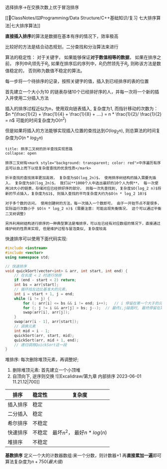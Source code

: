 选择排序->在交换次数上优于冒泡排序

[[📘ClassNotes/⌨️Programming/Data Structure/C++基础知识/复习 七大排序算法|七大排序算法]]

**直接插入排序**的算法是数据在基本有序的情况下，效率极高

比较好的方法是结合动态规划，二分查找和分治算法来进行

算法的稳定性： 对于关键字， 如果能够保证**对于数值相等的数据**， 如果在排序之前， 序列中$R_i$领先于$R_j$, 如果在排序后的序列中，$R_i$仍然领先于$R_j$, 则称该方法是数值稳定的， 否则称为数值不稳定的算法。

每一步将一个待排序的记录，按照关键字的值，插入到已经排序的表的位置

首先建立一个大小为10 的链表存储10个已经排好序的人，并每一次将一个新的插入并使用二分插入方法

插入的排序过程近似为n，使用双向链表插入, 复杂度为1,  而指针移动的次数为：
$n *(\frac{1}{2} + \frac{1}{4} + \frac{1}{8} + ....) = n * \frac{1}{2}/ \frac{1}{2} = n$
可能的时间复杂度为O($n^2$)

但是如果将插入的方法能够实现插入位置的查找达到$O(log_2n)$, 则总算法的时间复杂度为$O(n*log_2 n)$

`````ad-note
title: 排序二叉树的折半查找实现思路
collapse: open

排序二叉树有<mark style="background: transparent; color: red">中序遍历有序且可以自上而下以低复杂度查找的优良性质</mark>

折半查找的查找效率更加高效， 复杂度为$O(log_2n)$， 使用排序树结构的插入需要先插入， 复杂度为$O(log_2n)$， 我们以**1000个人中选出最好的10个人为例**， 每一次使用10大小的链表，存储对应已经排好序的部分， 则每一次先查找到, 复杂度$O(log_2 n)$将新的节点插入，复杂度为$1$, 则插入查找的平均复杂度大约为$O(n * log_2 10)$

对于多个数的访问， 使用创建树的方法，每一次插入一个数即可， 由于一开始节点不是很多，实际运行次数小于 $O(n * log_2 n)$ (需要注意: 可能出现失衡情况， 这个可以通过平衡二叉树调整)

另外利用树结构进行排序的一种典型算法是堆排序，可以在已经有对应数组的情况下，直接通过维护树的性质来实现, 但是维护过程与冒泡类似, 复杂度较高
`````


快速排序可以使用下面代码实现: 
```cpp 
#include <iostream> 
#include <vector>
using namespace std;

// 快速排序
void quickSort(vector<int> & arr, int start, int end) {
    // 在长度 < 2 时进行快排
    if (end - start < 2) return;
    int bs = arr[start];
    // 循环找左边比基准大的元素， 
    int i = start + 1, j = end;
    while (i != j) {
        for (; arr[i] <= bs && i != end; i++);   // i 停留在第一个大于的元素上, 注意溢出条件
        for (; j != i && arr[j] > bs; j--);  // 最终i,j碰面时, 最终停留在第一个大于的数上面
        swap(arr[i], arr[j]);
    }
    swap(arr[i - 1], arr[start]);
    // 调换元素
    int mid = i - 1;
    quickSort(arr, start, mid);
    quickSort(arr, mid + 1, end);
    // 递归调用QuickSort这一段
}
```

堆排序: 
每次删除堆顶元素，再调整好;

1. 删除堆顶元素: 首先建立一个小顶堆
2. 自顶向下, 逆序则交换
![[Excalidraw/第九章 内部排序 2023-06-01 11.21.12|700]]

| 排序     | 稳定性 | 复杂度                       |
| -------- | ------ | ---------------------------- |
| 插入排序 | 稳定   |                              |
| 二分插入 | 稳定   |                              |
| 希尔排序 | 不稳定 |                              |
| 快速排序 | 不稳定 | 最坏$n^2$， 最好$n * log(n)$ | 
| 堆排序   | 不稳定 |                              |

**基数排序**
定义一个大的计数器数组:来一个分数，则计数器+1
再**直接累加一遍**即可
算法复杂度为$n + 750(最大值)$

